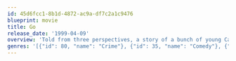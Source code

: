 ```yaml
---
id: 45d6fcc1-8b1d-4872-ac9a-df7c2a1c9476
blueprint: movie
title: Go
release_date: '1999-04-09'
overview: 'Told from three perspectives, a story of a bunch of young Californians trying to get some cash, do and deal some drugs, score money and sex in Las Vegas, and generally experience the rush of life.'
genres: '[{"id": 80, "name": "Crime"}, {"id": 35, "name": "Comedy"}, {"id": 53, "name": "Thriller"}]'
---
```

